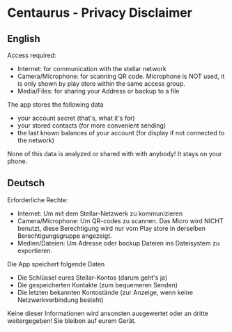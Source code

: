 # Centaurus - Privacy Disclaimer

## English

Access required:

* Internet: for communication with the stellar network
* Camera/Microphone: for scanning QR code. Microphone is NOT used, it is only shown by play store within the same access group.
* Media/Files: for sharing your Address or backup to a file

The app stores the following data

* your account secret (that's, what it's for)
* your stored contacts (for more convenient sending)
* the last known balances of your account (for display if not connected to the network)

None of this data is analyzed or shared with with anybody! It stays on your phone.

## Deutsch

Erforderliche Rechte:

* Internet: Um mit dem Stellar-Netzwerk zu kommunizieren
* Camera/Microphone: Um QR-codes zu scannen. Das Micro wird NICHT benutzt, diese Berechtigung wird nur vom Play store in derselben Berechtigungsgruppe angezeigt.
* Medien/Dateien: Um Adresse oder backup Dateien ins Dateisystem zu exportieren.

Die App speichert folgende Daten

* Die Schlüssel eures Stellar-Kontos (darum geht's ja)
* Die gespeicherten Kontakte (zum bequemeren Senden)
* Die letzten bekannten Kontostände (zur Anzeige, wenn keine Netzwerkverbindung besteht)

Keine dieser Informationen wird ansonsten ausgewertet oder an dritte weitergegeben! Sie bleiben auf eurem Gerät.
